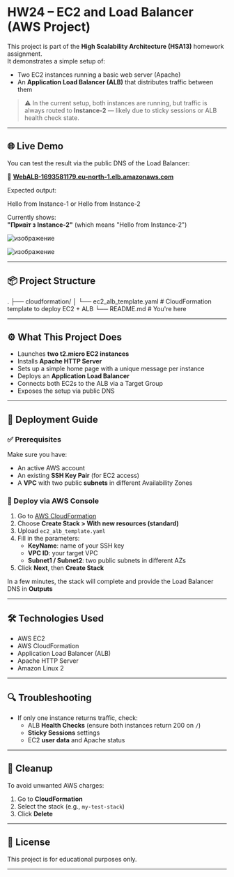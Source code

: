 # HW24 – EC2 and Load Balancer (AWS Project)

This project is part of the **High Scalability Architecture (HSA13)** homework assignment.  
It demonstrates a simple setup of:

- Two EC2 instances running a basic web server (Apache)
- An **Application Load Balancer (ALB)** that distributes traffic between them

> ⚠️ In the current setup, both instances are running, but traffic is always routed to **Instance-2** — likely due to sticky sessions or ALB health check state.

---

## 🌐 Live Demo

You can test the result via the public DNS of the Load Balancer:

🔗 **[WebALB-1693581179.eu-north-1.elb.amazonaws.com](http://WebALB-1693581179.eu-north-1.elb.amazonaws.com)**

Expected output:

Hello from Instance-1 or Hello from Instance-2


Currently shows:  
**"Привіт з Instance-2"** (which means "Hello from Instance-2")

![изображение](https://github.com/user-attachments/assets/5fcfe048-fed9-4b5e-a20d-46818f3273cf)

![изображение](https://github.com/user-attachments/assets/43756faf-a86b-4886-9952-f29128fc285b)



---

## 📦 Project Structure

. ├── cloudformation/ │ └── ec2_alb_template.yaml # CloudFormation template to deploy EC2 + ALB └── README.md # You're here


---

## ⚙️ What This Project Does

- Launches **two t2.micro EC2 instances**
- Installs **Apache HTTP Server**
- Sets up a simple home page with a unique message per instance
- Deploys an **Application Load Balancer**
- Connects both EC2s to the ALB via a Target Group
- Exposes the setup via public DNS

---

## 🚀 Deployment Guide

### ✅ Prerequisites

Make sure you have:

- An active AWS account
- An existing **SSH Key Pair** (for EC2 access)
- A **VPC** with two public **subnets** in different Availability Zones

### 🧱 Deploy via AWS Console

1. Go to [AWS CloudFormation](https://console.aws.amazon.com/cloudformation)
2. Choose **Create Stack > With new resources (standard)**
3. Upload `ec2_alb_template.yaml`
4. Fill in the parameters:
   - **KeyName**: name of your SSH key
   - **VPC ID**: your target VPC
   - **Subnet1 / Subnet2**: two public subnets in different AZs
5. Click **Next**, then **Create Stack**

In a few minutes, the stack will complete and provide the Load Balancer DNS in **Outputs**

---

## 🛠 Technologies Used

- AWS EC2
- AWS CloudFormation
- Application Load Balancer (ALB)
- Apache HTTP Server
- Amazon Linux 2

---

## 🔍 Troubleshooting

- If only one instance returns traffic, check:
  - ALB **Health Checks** (ensure both instances return 200 on `/`)
  - **Sticky Sessions** settings
  - EC2 **user data** and Apache status

---

## 🧹 Cleanup

To avoid unwanted AWS charges:

1. Go to **CloudFormation**
2. Select the stack (e.g., `my-test-stack`)
3. Click **Delete**

---

## 📄 License

This project is for educational purposes only.

---

